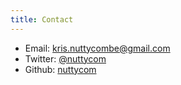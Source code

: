 ```yaml
---
title: Contact
---
```


* Email: [kris.nuttycombe@gmail.com](mailto:kris.nuttycombe@gmail.com)
* Twitter: [\@nuttycom](https://twitter.com/nuttycom)
* Github: [nuttycom](https://github.com/nuttycom)
